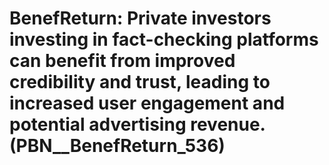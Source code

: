# BenefReturn: __Private investors investing in fact-checking platforms can benefit from improved credibility and trust, leading to increased user engagement and potential advertising revenue.__ (PBN__BenefReturn_536)


